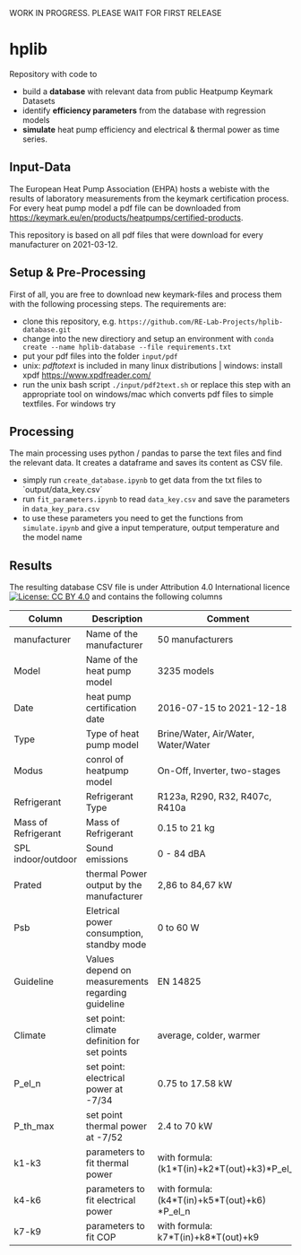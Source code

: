 WORK IN PROGRESS. PLEASE WAIT FOR FIRST RELEASE

# hplib
Repository with code to 
- build a **database** with relevant data from public Heatpump Keymark Datasets
- identify **efficiency parameters** from the database with regression models  
- **simulate** heat pump efficiency and electrical & thermal power as time series.

## Input-Data
The European Heat Pump Association (EHPA) hosts a webiste with the results of laboratory measurements from the keymark certification process. For every heat pump model a pdf file can be downloaded from https://keymark.eu/en/products/heatpumps/certified-products.

This repository is based on all pdf files that were download for every manufacturer on 2021-03-12.

## Setup & Pre-Processing
First of all, you are free to download new keymark-files and process them with the following processing steps. The requirements are:
- clone this repository, e.g. `https://github.com/RE-Lab-Projects/hplib-database.git`
- change into the new directiory and setup an environment with `conda create --name hplib-database --file requirements.txt`
- put your pdf files into the folder `input/pdf`
- unix: *pdftotext* is included in many linux distributions | windows: install xpdf https://www.xpdfreader.com/
- run the unix bash script `./input/pdf2text.sh` or replace this step with an appropriate tool on windows/mac which converts pdf files to simple textfiles. For windows try 

## Processing
The main processing uses python / pandas to parse the text files and find the relevant data. It creates a dataframe and saves its content as CSV file.
- simply run `create_database.ipynb` to get data from the txt files to `output/data_key.csv´ 
- run `fit_parameters.ipynb` to read `data_key.csv` and save the parameters in `data_key_para.csv`
- to use these parameters you need to get the functions from `simulate.ipynb` and give a input temperature, output temperature and the model name 

## Results
The resulting database CSV file is under Attribution 4.0 International licence [![License: CC BY 4.0](https://img.shields.io/badge/License-CC%20BY%204.0-lightgrey.svg)](https://creativecommons.org/licenses/by/4.0/) and contains the following columns

| Column | Description | Comment |
| --- | --- | --- |
| manufacturer | Name of the manufacturer | 50 manufacturers |
| Model | Name of the heat pump model | 3235 models |
| Date | heat pump certification date | 2016-07-15 to 2021-12-18 |
| Type | Type of heat pump model | Brine/Water, Air/Water, Water/Water |
| Modus | conrol of heatpump model | On-Off, Inverter, two-stages|
| Refrigerant | Refrigerant Type | R123a, R290, R32, R407c, R410a |
| Mass of Refrigerant | Mass of Refrigerant | 0.15 to 21 kg |
| SPL indoor/outdoor | Sound emissions | 0 - 84 dBA|
| Prated | thermal Power output by the manufacturer | 2,86 to 84,67 kW |
| Psb | Eletrical power consumption, standby mode| 0 to 60 W |
| Guideline | Values depend on measurements regarding guideline | EN 14825 |
| Climate | set point: climate definition for set points | average, colder, warmer |
| P_el_n | set point: electrical power at -7/34 | 0.75 to 17.58 kW |
| P_th_max | set point thermal power at -7/52 | 2.4 to 70 kW |
| k1-k3 | parameters to fit thermal power  | with formula: (k1\*T(in)+k2\*T(out)+k3)\*P_el_n |
| k4-k6 | parameters to fit electrical power  | with formula: (k4\*T(in)+k5\*T(out)+k6) \*P_el_n|
| k7-k9 | parameters to fit COP | with formula: k7\*T(in)+k8\*T(out)+k9 |


